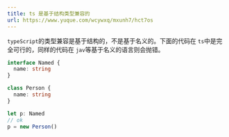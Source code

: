 ```yaml
---
title: ts 是基于结构类型兼容的
url: https://www.yuque.com/wcywxq/mxunh7/hct7os
---
```


`typeScript`的类型兼容是基于结构的，不是基于名义的。下面的代码在 `ts`中是完全可行的，同样的代码在 `jav`等基于名义的语言则会抛错。

```typescript
interface Named {
  name: string
}

class Person {
  name: string
}

let p: Named
// ok
p = new Person()
```
